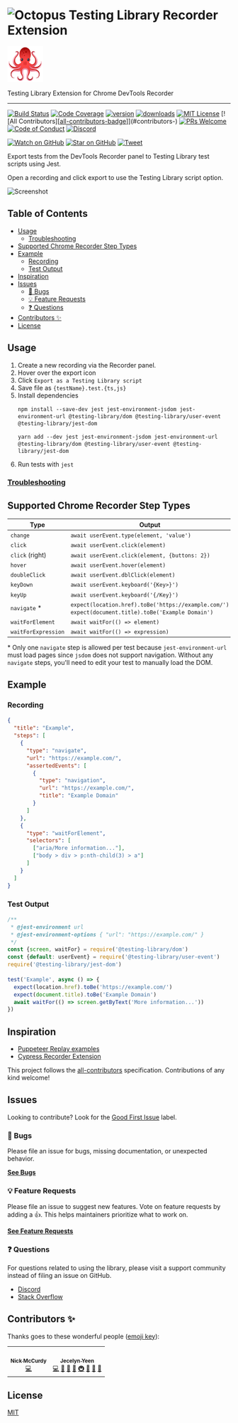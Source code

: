 # <img src="octopus.png" alt="Octopus" width="48" height="48"> Testing Library Recorder Extension

<a href="https://joypixels.com/profiles/emoji/1f419">
  <img
    height="80"
    width="80"
    alt="octopus"
    src="other/octopus.png"
  />
</a>

<p>Testing Library Extension for Chrome DevTools Recorder</p>
</div>

---

<!-- prettier-ignore-start -->
[![Build Status][build-badge]][build]
[![Code Coverage][coverage-badge]][coverage]
[![version][version-badge]][extension]
[![downloads][downloads-badge]][extension]
[![MIT License][license-badge]][license]
[![All Contributors][[all-contributors-badge]]](#contributors-)
[![PRs Welcome][prs-badge]][prs]
[![Code of Conduct][coc-badge]][coc]
[![Discord][discord-badge]][discord]

[![Watch on GitHub][github-watch-badge]][github-watch]
[![Star on GitHub][github-star-badge]][github-star]
[![Tweet][twitter-badge]][twitter]
<!-- prettier-ignore-end -->

Export tests from the DevTools Recorder panel to Testing Library test scripts
using Jest.

Open a recording and click export to use the Testing Library script option.

![Screenshot](https://user-images.githubusercontent.com/927220/185593628-0beda94a-ec08-40a5-9c93-cf9ecb70527e.png)

## Table of Contents

<!-- START doctoc generated TOC please keep comment here to allow auto update -->
<!-- DON'T EDIT THIS SECTION, INSTEAD RE-RUN doctoc TO UPDATE -->

- [Usage](#usage)
  - [Troubleshooting](#troubleshooting)
- [Supported Chrome Recorder Step Types](#supported-chrome-recorder-step-types)
- [Example](#example)
  - [Recording](#recording)
  - [Test Output](#test-output)
- [Inspiration](#inspiration)
- [Issues](#issues)
  - [🐛 Bugs](#-bugs)
  - [💡 Feature Requests](#-feature-requests)
  - [❓ Questions](#-questions)
- [Contributors ✨](#contributors-)
- [License](#license)

<!-- END doctoc generated TOC please keep comment here to allow auto update -->

## Usage

1. Create a new recording via the Recorder panel.
2. Hover over the export icon
3. Click `Export as a Testing Library script`
4. Save file as `{testName}.test.{ts,js}`
5. Install dependencies
   ```
   npm install --save-dev jest jest-environment-jsdom jest-environment-url @testing-library/dom @testing-library/user-event @testing-library/jest-dom
   ```
   ```
   yarn add --dev jest jest-environment-jsdom jest-environment-url @testing-library/dom @testing-library/user-event @testing-library/jest-dom
   ```
6. Run tests with `jest`

### [Troubleshooting](https://goo.gle/devtools-recorder-reference#extension-troubleshooting)

## Supported Chrome Recorder Step Types

| Type                | Output                                                                                               |
| ------------------- | ---------------------------------------------------------------------------------------------------- |
| `change`            | `await userEvent.type(element, 'value')`                                                             |
| `click`             | `await userEvent.click(element)`                                                                     |
| `click` (right)     | `await userEvent.click(element, {buttons: 2})`                                                       |
| `hover`             | `await userEvent.hover(element)`                                                                     |
| `doubleClick`       | `await userEvent.dblClick(element)`                                                                  |
| `keyDown`           | `await userEvent.keyboard('{Key>}')`                                                                 |
| `keyUp`             | `await userEvent.keyboard('{/Key}')`                                                                 |
| `navigate` \*       | `expect(location.href).toBe('https://example.com/')` `expect(document.title).toBe('Example Domain')` |
| `waitForElement`    | `await waitFor(() => element)`                                                                       |
| `waitForExpression` | `await waitFor(() => expression)`                                                                    |

\* Only one `navigate` step is allowed per test because `jest-environment-url`
must load pages since `jsdom` does not support navigation. Without any
`navigate` steps, you'll need to edit your test to manually load the DOM.

## Example

### Recording

```json
{
  "title": "Example",
  "steps": [
    {
      "type": "navigate",
      "url": "https://example.com/",
      "assertedEvents": [
        {
          "type": "navigation",
          "url": "https://example.com/",
          "title": "Example Domain"
        }
      ]
    },
    {
      "type": "waitForElement",
      "selectors": [
        ["aria/More information..."],
        ["body > div > p:nth-child(3) > a"]
      ]
    }
  ]
}
```

### Test Output

```js
/**
 * @jest-environment url
 * @jest-environment-options { "url": "https://example.com/" }
 */
const {screen, waitFor} = require('@testing-library/dom')
const {default: userEvent} = require('@testing-library/user-event')
require('@testing-library/jest-dom')

test('Example', async () => {
  expect(location.href).toBe('https://example.com/')
  expect(document.title).toBe('Example Domain')
  await waitFor(() => screen.getByText('More information...'))
})
```

## Inspiration

- [Puppeteer Replay examples](https://github.com/puppeteer/replay/tree/main/examples)
- [Cypress Recorder Extension](https://github.com/cypress-io/cypress-recorder-extension)

This project follows the
[all-contributors](https://github.com/all-contributors/all-contributors)
specification. Contributions of any kind welcome!

## Issues

Looking to contribute? Look for the [Good First Issue][good-first-issue] label.

### 🐛 Bugs

Please file an issue for bugs, missing documentation, or unexpected behavior.

[**See Bugs**][bugs]

### 💡 Feature Requests

Please file an issue to suggest new features. Vote on feature requests by adding
a 👍. This helps maintainers prioritize what to work on.

[**See Feature Requests**][requests]

### ❓ Questions

For questions related to using the library, please visit a support community
instead of filing an issue on GitHub.

- [Discord][discord]
- [Stack Overflow][stackoverflow]

## Contributors ✨

Thanks goes to these wonderful people
([emoji key](https://allcontributors.org/docs/en/emoji-key)):

<!-- ALL-CONTRIBUTORS-LIST:START - Do not remove or modify this section -->
<!-- prettier-ignore-start -->
<!-- markdownlint-disable -->
<table>
  <tr>
    <td align="center"><a href="https://nickmccurdy.com/"><img src="https://avatars.githubusercontent.com/u/927220?v=4?s=100" width="100px;" alt=""/><br /><sub><b>Nick McCurdy</b></sub></a><br /><a href="https://github.com/testing-library/testing-library-recorder-extension/commits?author=nickmccurdy" title="Code">💻</a></td>
    <td align="center"><a href="https://jec.fyi/"><img src="https://avatars.githubusercontent.com/u/5917927?v=4?s=100" width="100px;" alt=""/><br /><sub><b>Jecelyn Yeen</b></sub></a><br /><a href="https://github.com/testing-library/testing-library-recorder-extension/commits?author=jecfish" title="Code">💻</a> <a href="https://github.com/testing-library/testing-library-recorder-extension/issues?q=author%3Ajecfish" title="Bug reports">🐛</a> <a href="https://github.com/testing-library/testing-library-recorder-extension/commits?author=jecfish" title="Documentation">📖</a> <a href="#ideas-jecfish" title="Ideas, Planning, & Feedback">🤔</a> <a href="#infra-jecfish" title="Infrastructure (Hosting, Build-Tools, etc)">🚇</a> <a href="#maintenance-jecfish" title="Maintenance">🚧</a> <a href="#question-jecfish" title="Answering Questions">💬</a> <a href="#userTesting-jecfish" title="User Testing">📓</a></td>
  </tr>
</table>

<!-- markdownlint-restore -->
<!-- prettier-ignore-end -->

<!-- ALL-CONTRIBUTORS-LIST:END -->

## License

[MIT](LICENSE)

<!-- prettier-ignore-start -->
[build-badge]: https://img.shields.io/github/workflow/status/testing-library/testing-library-recorder-extension/validate?logo=github&style=flat-square
[build]: https://github.com/testing-library/testing-library-recorder-extension/actions?query=workflow%3Avalidate
[coverage-badge]: https://img.shields.io/codecov/c/github/testing-library/testing-library-recorder-extension.svg?style=flat-square
[coverage]: https://codecov.io/github/testing-library/testing-library-recorder-extension
[version-badge]: https://img.shields.io/chrome-web-store/v/pnobfbfcnoeealajjgnpeodbkkhgiici?style=flat-square
[extension]: https://chrome.google.com/webstore/detail/testing-library-recorder/pnobfbfcnoeealajjgnpeodbkkhgiici
[downloads-badge]: https://img.shields.io/chrome-web-store/users/pnobfbfcnoeealajjgnpeodbkkhgiici?style=flat-square
[license-badge]: https://img.shields.io/github/license/testing-library/testing-library-recorder-extension?style=flat-square
[all-contributors-badge]: https://img.shields.io/badge/all_contributors-2-orange.svg?style=flat-square
[license]: https://github.com/testing-library/testing-library-recorder-extension/blob/main/LICENSE
[prs-badge]: https://img.shields.io/badge/PRs-welcome-brightgreen.svg?style=flat-square
[prs]: https://makeapullrequest.com
[coc-badge]: https://img.shields.io/badge/code%20of-conduct-ff69b4.svg?style=flat-square
[coc]: https://github.com/testing-library/testing-library-recorder-extension/blob/main/CODE_OF_CONDUCT.md
[bugs]: https://github.com/testing-library/testing-library-recorder-extension/issues?utf8=%E2%9C%93&q=is%3Aissue+is%3Aopen+sort%3Acreated-desc+label%3Abug
[requests]: https://github.com/testing-library/testing-library-recorder-extension/issues?utf8=%E2%9C%93&q=is%3Aissue+is%3Aopen+sort%3Areactions-%2B1-desc+label%3Aenhancement
[good-first-issue]: https://github.com/testing-library/testing-library-recorder-extension/issues?utf8=%E2%9C%93&q=is%3Aissue+is%3Aopen+sort%3Areactions-%2B1-desc+label%3Aenhancement+label%3A%22good+first+issue%22
[github-watch-badge]: https://img.shields.io/github/watchers/testing-library/testing-library-recorder-extension.svg?style=social
[github-watch]: https://github.com/testing-library/testing-library-recorder-extension/watchers
[github-star-badge]: https://img.shields.io/github/stars/testing-library/testing-library-recorder-extension.svg?style=social
[github-star]: https://github.com/testing-library/testing-library-recorder-extension/stargazers
[twitter]: https://twitter.com/intent/tweet?text=Check%20out%20Testing%20Library%20Recorder%20Extension%20by%20%40TestingLib%20https%3A%2F%2Fgithub.com%2Ftesting-library%2Ftesting-library-recorder-extension%20%F0%9F%91%8D
[twitter-badge]: https://img.shields.io/twitter/url/https/github.com/testing-library/testing-library-recorder-extension.svg?style=social
[discord-badge]: https://img.shields.io/discord/723559267868737556.svg?color=7389D8&labelColor=6A7EC2&logo=discord&logoColor=ffffff&style=flat-square
[discord]: https://discord.gg/testing-library
[stackoverflow]: https://stackoverflow.com/questions/tagged/testing-library
<!-- prettier-ignore-end -->
